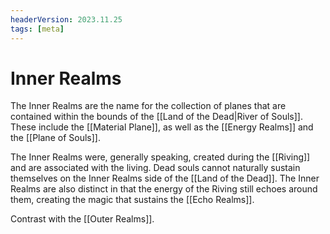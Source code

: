 ```yaml
---
headerVersion: 2023.11.25
tags: [meta]
---
```

# Inner Realms

The Inner Realms are the name for the collection of planes that are contained within the bounds of the [[Land of the Dead|River of Souls]]. These include the [[Material Plane]], as well as the [[Energy Realms]] and the [[Plane of Souls]].

The Inner Realms were, generally speaking, created during the [[Riving]] and are associated with the living. Dead souls cannot naturally sustain themselves on the Inner Realms side of the [[Land of the Dead]]. The Inner Realms are also distinct in that the energy of the Riving still echoes around them, creating the magic that sustains the [[Echo Realms]]. 

Contrast with the [[Outer Realms]]. 

